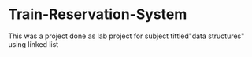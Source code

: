 # Train-Reservation-System
This was a project done as lab project for subject tittled"data structures" using linked list 
